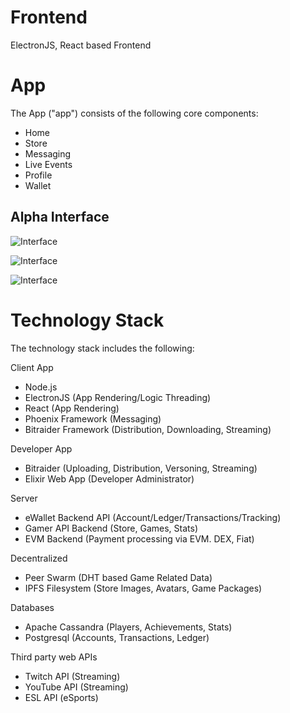 # Frontend

ElectronJS, React based Frontend

# App

The App ("app") consists of the following core components:

* Home
* Store
* Messaging
* Live Events
* Profile
* Wallet

## Alpha Interface

![Interface](https://github.com/robert-upwork/React-game-site/blob/master/src/assets/images/pages/1.PNG)

![Interface](https://github.com/robert-upwork/React-game-site/blob/master/src/assets/images/pages/3.PNG)

![Interface](https://github.com/robert-upwork/React-game-site/blob/master/src/assets/images/pages/4.PNG)

# Technology Stack

The technology stack includes the following:

Client App

* Node.js
* ElectronJS (App Rendering/Logic Threading)
* React (App Rendering)
* Phoenix Framework (Messaging)
* Bitraider Framework (Distribution, Downloading, Streaming)

Developer App

* Bitraider (Uploading, Distribution, Versoning, Streaming)
* Elixir Web App (Developer Administrator)

Server

* eWallet Backend API (Account/Ledger/Transactions/Tracking)
* Gamer API Backend (Store, Games, Stats)
* EVM Backend (Payment processing via EVM. DEX, Fiat)

Decentralized

* Peer Swarm (DHT based Game Related Data)
* IPFS Filesystem (Store Images, Avatars, Game Packages)


Databases

* Apache Cassandra (Players, Achievements, Stats)
* Postgresql (Accounts, Transactions, Ledger)

Third party web APIs

* Twitch API (Streaming)
* YouTube API (Streaming)
* ESL API (eSports)
